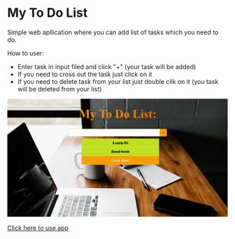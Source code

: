# My To Do List
Simple web apllication where you can add list of tasks which you need to do.

How to user:
- Enter task in input filed and click "+" (your task will be added)
- If you need to cross out the task just click on it
- If you need to delete task from your list just double clik on it (you task will be deleted from your list)

![screenshot](forReadMe.JPG)

<a href= https://smolyakova30.github.io/task-list> Click here to use app</a>


